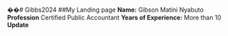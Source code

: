 ��#   G i b b s 2 0 2 4 
##My Landing page 
**Name:** Gibson Matini Nyabuto
**Profession** Certified Public Accountant
**Years of Experience:** More than 10
**Update**
 

